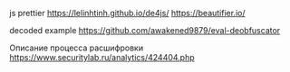 
js prettier https://lelinhtinh.github.io/de4js/ https://beautifier.io/


decoded example https://github.com/awakened9879/eval-deobfuscator

Описание процесса расшифровки https://www.securitylab.ru/analytics/424404.php